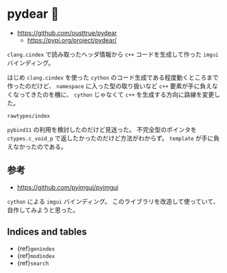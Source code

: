 # pydear 🦌

* <https://github.com/ousttrue/pydear>
  * <https://pypi.org/project/pydear/>

`clang.cindex` で読み取ったヘッダ情報から `c++` コードを生成して作った `imgui` バインディング。

はじめ `clang.cindex` を使った `cython` のコード生成である程度動くところまで作ったのだけど、
`namespace` に入った型の取り扱いなど `c++` 要素が手に負えなくなってきたのを機に、 
`cython` じゃなくて `c++` を生成する方向に路線を変更した。

```{toctree}
rawtypes/index
```

`pybind11` の利用を検討したのだけど見送った。
不完全型のポインタを `ctypes.c_void_p` で返したかったのだけど方法がわからず。
`template` が手に負えなかったのである。

## 参考

* <https://github.com/pyimgui/pyimgui>

`cython` による `imgui` バインディング。
このライブラリを改造して使っていて、自作してみようと思った。

## Indices and tables

-   {ref}`genindex`
-   {ref}`modindex`
-   {ref}`search`
